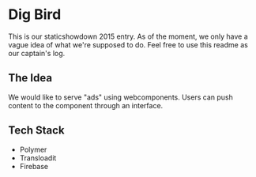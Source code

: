 # Dig Bird

This is our staticshowdown 2015 entry. As of the moment, we only have a
vague idea of what we're supposed to do. Feel free to use this readme as
our captain's log.

## The Idea

We would like to serve "ads" using webcomponents. Users can push content
to the component through an interface.

## Tech Stack

* Polymer
* Transloadit
* Firebase
